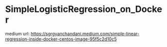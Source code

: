 # SimpleLogisticRegression_on_Docker

medium url: https://sgrgyanchandani.medium.com/simple-linear-regression-inside-docker-centos-image-95f5c2d10c5
